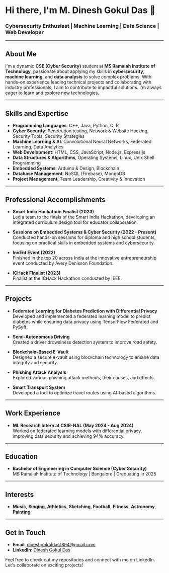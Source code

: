 # Hi there, I'm M. Dinesh Gokul Das 👋

### Cybersecurity Enthusiast | Machine Learning | Data Science | Web Developer

---

## About Me

I'm a dynamic **CSE (Cyber Security)** student at **MS Ramaiah Institute of Technology**, passionate about applying my skills in **cybersecurity**, **machine learning**, and **data analysis** to solve complex problems. With hands-on experience leading technical projects and collaborating with industry professionals, I aim to contribute to impactful solutions. I'm always eager to learn and explore new technologies.

---

## Skills and Expertise

- **Programming Languages**: C++, Java, Python, C, R
- **Cyber Security**: Penetration testing, Network & Website Hacking, Security Tools, Security Strategies
- **Machine Learning & AI**: Convolutional Neural Networks, Federated Learning, Data Analytics
- **Web Development**: HTML, CSS, JavaScript, Node.js, Express.js
- **Data Structures & Algorithms**, Operating Systems, Linux, Unix Shell Programming
- **Embedded Systems**: Arduino & Design, Blockchain
- **Database Management**: NoSQL (Firebase), MongoDB
- **Project Management**, Team Leadership, Creativity & Innovation

---

## Professional Accomplishments

- **Smart India Hackathon Finalist (2023)**  
  Led a team to the finals of the Smart India Hackathon, developing an integrated curriculum design tool for educator collaboration.

- **Sessions on Embedded Systems & Cyber Security (2022 - Present)**  
  Conducted hands-on sessions for diploma and high school students, focusing on practical skills in embedded systems and cybersecurity.

- **InvEnt Event (2022)**  
  Finished in the top 20 across India at the innovative entrepreneurship event conducted by Avery Denisson Foundation.

- **ICHack Finalist (2023)**  
  Finalist at the ICHack Hackathon conducted by IEEE.

---

## Projects

- **Federated Learning for Diabetes Prediction with Differential Privacy**  
  Developed and implemented a federated learning model to predict diabetes while ensuring data privacy using TensorFlow Federated and PySyft.

- **Semi-Autonomous Driving**  
  Created a driver drowsiness detection system to improve road safety.

- **Blockchain-Based E-Vault**  
  Designed a secure e-vault using blockchain technology to ensure data integrity and security.

- **Phishing Attack Analysis**  
  Explored various phishing attack methods, their causes, and effects.

- **Smart Transport System**  
  Developed a tool to optimize travel routes using AI-based algorithms.

---

## Work Experience

- **ML Research Intern at CSIR-NAL (May 2024 - Aug 2024)**  
  Worked on federated learning models with differential privacy, improving data security and achieving 94% accuracy.

---

## Education

- **Bachelor of Engineering in Computer Science (Cyber Security)**  
  MS Ramaiah Institute of Technology | Bangalore | Graduating in 2025

---

## Interests

- **Music**, **Singing**, **Athletics**, **Sketching**, **Football**, **Fitness**, **Astronomy**, **Painting**

---

## Get in Touch

- **Email**: [dineshgokuldas1894@gmail.com](mailto:dineshgokuldas1894@gmail.com)
- **LinkedIn**: [Dinesh Gokul Das](https://www.linkedin.com/in/dinesh-gokul-das-m-513791238/)

Feel free to check out my repositories and connect with me on LinkedIn. Let's collaborate on exciting projects!
